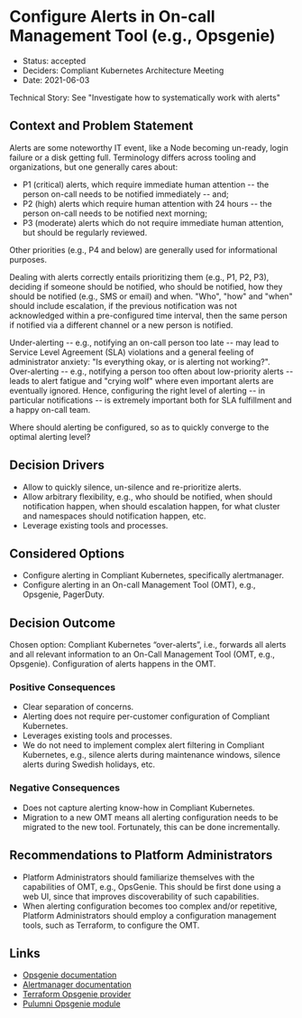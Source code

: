 # Configure Alerts in On-call Management Tool (e.g., Opsgenie)

* Status: accepted
* Deciders: Compliant Kubernetes Architecture Meeting
* Date: 2021-06-03

Technical Story: See "Investigate how to systematically work with alerts"

## Context and Problem Statement

Alerts are some noteworthy IT event, like a Node becoming un-ready, login failure or a disk getting full.
Terminology differs across tooling and organizations, but one generally cares about:

* P1 (critical) alerts, which require immediate human attention -- the person on-call needs to be notified immediately -- and;
* P2 (high) alerts which require human attention with 24 hours -- the person on-call needs to be notified next morning;
* P3 (moderate) alerts which do not require immediate human attention, but should be regularly reviewed.

Other priorities (e.g., P4 and below) are generally used for informational purposes.

Dealing with alerts correctly entails prioritizing them (e.g., P1, P2, P3), deciding if someone should be notified, who should be notified, how they should be notified (e.g., SMS or email) and when.
"Who", "how" and "when" should include escalation, if the previous notification was not acknowledged within a pre-configured time interval, then the same person if notified via a different channel or a new person is notified.

Under-alerting -- e.g., notifying an on-call person too late -- may lead to Service Level Agreement (SLA) violations and a general feeling of administrator anxiety: "Is everything okay, or is alerting not working?".
Over-alerting -- e.g., notifying a person too often about low-priority alerts -- leads to alert fatigue and "crying wolf" where even important alerts are eventually ignored.
Hence, configuring the right level of alerting -- in particular notifications -- is extremely important both for SLA fulfillment and a happy on-call team.

Where should alerting be configured, so as to quickly converge to the optimal alerting level?

## Decision Drivers

* Allow to quickly silence, un-silence and re-prioritize alerts.
* Allow arbitrary flexibility, e.g., who should be notified, when should notification happen, when should escalation happen, for what cluster and namespaces should notification happen, etc.
* Leverage existing tools and processes.

## Considered Options

* Configure alerting in Compliant Kubernetes, specifically alertmanager.
* Configure alerting in an On-call Management Tool (OMT), e.g., Opsgenie, PagerDuty.

## Decision Outcome

Chosen option: Compliant Kubernetes “over-alerts”, i.e., forwards all alerts and all relevant information to an On-Call Management Tool (OMT, e.g., Opsgenie).
Configuration of alerts happens in the OMT.

### Positive Consequences

* Clear separation of concerns.
* Alerting does not require per-customer configuration of Compliant Kubernetes.
* Leverages existing tools and processes.
* We do not need to implement complex alert filtering in Compliant Kubernetes, e.g., silence alerts during maintenance windows, silence alerts during Swedish holidays, etc.

### Negative Consequences

* Does not capture alerting know-how in Compliant Kubernetes.
* Migration to a new OMT means all alerting configuration needs to be migrated to the new tool. Fortunately, this can be done incrementally.

## Recommendations to Platform Administrators

* Platform Administrators should familiarize themselves with the capabilities of OMT, e.g., OpsGenie. This should be first done using a web UI, since that improves discoverability of such capabilities.
* When alerting configuration becomes too complex and/or repetitive, Platform Administrators should employ a configuration management tools, such as Terraform, to configure the OMT.

## Links

* [Opsgenie documentation](https://docs.opsgenie.com/)
* [Alertmanager documentation](https://prometheus.io/docs/alerting/latest/alertmanager/)
* [Terraform Opsgenie provider](https://registry.terraform.io/providers/opsgenie/opsgenie/latest/docs)
* [Pulumni Opsgenie module](https://www.pulumi.com/docs/reference/pkg/opsgenie/)
